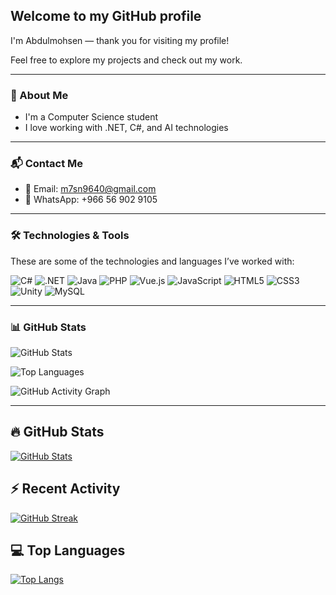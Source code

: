 ## Welcome to my GitHub profile

I'm Abdulmohsen — thank you for visiting my profile!

Feel free to explore my projects and check out my work.

---

### 📌 About Me

- I'm a Computer Science student  
- I love working with .NET, C#, and AI technologies  

---

### 📬 Contact Me

- 📧 Email: m7sn9640@gmail.com  
- 💬 WhatsApp: +966 56 902 9105

---

### 🛠️ Technologies & Tools

These are some of the technologies and languages I’ve worked with:

![C#](https://img.shields.io/badge/C%23-239120?style=for-the-badge&logo=c-sharp&logoColor=white)
![.NET](https://img.shields.io/badge/.NET-512BD4?style=for-the-badge&logo=dotnet&logoColor=white)
![Java](https://img.shields.io/badge/Java-007396?style=for-the-badge&logo=java&logoColor=white)
![PHP](https://img.shields.io/badge/PHP-777BB4?style=for-the-badge&logo=php&logoColor=white)
![Vue.js](https://img.shields.io/badge/Vue.js-4FC08D?style=for-the-badge&logo=vue.js&logoColor=white)
![JavaScript](https://img.shields.io/badge/JavaScript-F7DF1E?style=for-the-badge&logo=javascript&logoColor=black)
![HTML5](https://img.shields.io/badge/HTML5-E34F26?style=for-the-badge&logo=html5&logoColor=white)
![CSS3](https://img.shields.io/badge/CSS3-1572B6?style=for-the-badge&logo=css3&logoColor=white)
![Unity](https://img.shields.io/badge/Unity-100000?style=for-the-badge&logo=unity&logoColor=white)
![MySQL](https://img.shields.io/badge/MySQL-4479A1?style=for-the-badge&logo=mysql&logoColor=white)

---

### 📊 GitHub Stats

![GitHub Stats](https://github-readme-stats.vercel.app/api?username=M7snv2017&show_icons=true&theme=github_dark)

![Top Languages](https://github-readme-stats.vercel.app/api/top-langs/?username=M7snv2017&layout=compact&theme=github_dark)

![GitHub Activity Graph](https://activity-graph.herokuapp.com/graph?username=M7snv2017&theme=github)

---
## 🔥 GitHub Stats
[![GitHub Stats](https://github-readme-stats.vercel.app/api?username=M7snv2017&show_icons=true)](https://github.com/M7snv2017)

## ⚡ Recent Activity
[![GitHub Streak](https://streak-stats.demolab.com/?user=M7snv2017&theme=dark)](https://github.com/M7snv2017)

## 💻 Top Languages
[![Top Langs](https://github-readme-stats.vercel.app/api/top-langs/?username=M7snv2017&layout=compact)](https://github.com/M7snv2017)
